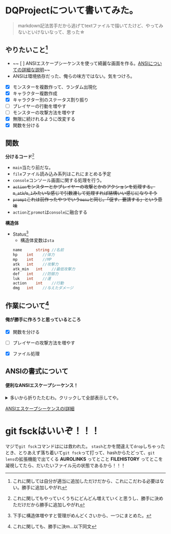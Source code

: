 # DQProjectについて書いてみた。

> markdown記法苦手だから逃げてtextファイルで描いてたけど、やってみないといけないなって、思った☆

## やりたいこと[^1]

[^1]:これに関しては自分が適当に追加しただけだから、これにこだわる必要はない。勝手に追加しやがれ
 - ~~ [ ] ANSIエスケープシーケンスを使って綺麗な画面を作る。[ANSIについての詳細な説明](#ansiの書式について)~~
 - ANSIは環境依存だった、俺らの味方ではない。気をつけろ。
 - [x] モンスターを複数作って、ランダム出現化
 - [x] キャラクター複数作成
 - [x] キャラクター別のステータス割り振り
 - [ ] プレイヤーの行動を増やす
 - [ ] モンスターの攻撃方法を増やす
 - [x] 無限に続けれるように改変する
 - [x] 関数を分ける

## 関数

**分けるコード**[^2]
[^2]:これに関してもやっていくうちにどんどん増えていくと思うし、勝手に決めただけだから勝手に追加しやがれ
- `main`当たり前だな。
- `file`ファイル読み込み系列はこれにまとめる予定
- `console`コンソール画面に関する処理を行う。
- ~~`action`モンスターとかプレイヤーの攻撃とかのアクションを処理する。`m_atk`/`m_1`みたいな感じで引数渡して処理すれば結構いい感じになりそう~~
- ~~`prompt`これは前作ったやつでいう`menu`と同じ。「促す、要請する」という意味~~
- `action`と`promot`は`console`に融合する


**構造体**

- Status[^3]　
   + 構造体変数は`sta`
    ``` Go
	name	  string //名前
	hp	  int    //体力
	mp	  int    //MP
	atk	  int    //攻撃力
	atk_min   int    //最低攻撃力
	def	  int    //防御力
	luk	  int    //運
	action    int    //行動
	dmg	  int    //与えたダメージ
    ```

[^3]:下手に構造体増やすと管理がめんどくさいから、一つにまとめた。


## 作業について[^4]
[^4]:これに関しても、勝手に決m...以下同文

<h4>俺が勝手に作ろうと思っているところ</h4>

- [x] 関数を分ける
- [ ] プレイヤーの攻撃方法を増やす
- [x] ファイル処理


## ANSIの書式について


#### 便利なANSIエスケープシーケンス！

<details><summary>多いから折りたたむわ。クリックして全部表示してや。</summary>

- カーソルの移動
```Go
fmt.Print("\033[<行>;<列>H")
```
- 画面クリア
```Go
fmt.Print("\033[2J")
```
- 行クリア
```Go
fmt.Print("\033[K")
```
- 文字色変更
```Go
fmt.Print("\033[<色番号>m")
```
- フォントの太さ変更
```Go
fmt.Print("\033[<番号>m")
```
- 背景色変更
```Go
fmt.Print("\033[<背景色番号>m")
```
- 画面バッファの保存(これ便利やぞ！！)
```Go
fmt.Print("\033[s")
```
- 画面バッファの復元(これもセットやけどな！)
```Go
fmt.Print("\033[v")
```
</details>

[ANSIエスケープシーケンスのI詳細](https://www.mm2d.net/main/prog/c/console-02.html)

# git fsckはいいぞ！！！

マジで`git fsck`コマンドはには救われた。
`stash`とかを間違えて`drop`しちゃったとき、とりあえず落ち着いて`git fsck`って打って、hashからたどって、`git lens`の拡張機能で出てくる **AUROLINKS** ってとこと **FILEHISTORY** ってとこを凝視してたら、だいたいファイル元の状態であるから！！！
